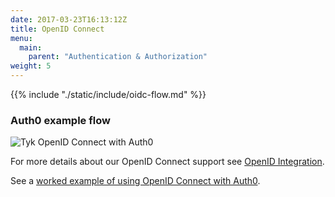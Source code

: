 ```yaml
---
date: 2017-03-23T16:13:12Z
title: OpenID Connect
menu:
  main:
    parent: "Authentication & Authorization"
weight: 5 
---
```


{{% include "./static/include/oidc-flow.md" %}}


### Auth0 example flow

![Tyk OpenID Connect with Auth0](/docs/img/diagrams/openid_connect.png)


For more details about our OpenID Connect support see [OpenID Integration](/docs/advanced-configuration/integrate/api-auth-mode/open-id-connect/).

See a [worked example of using OpenID Connect with Auth0](/docs/advanced-configuration/integrate/api-auth-mode/oidc-auth0-example/).

